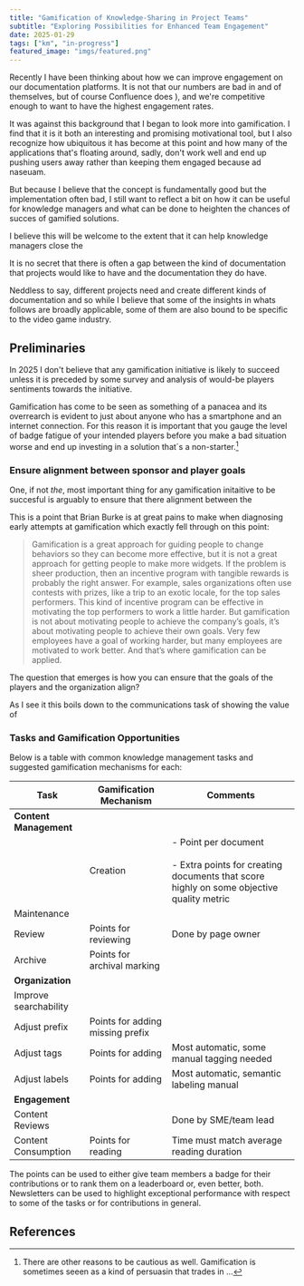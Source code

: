 ```yaml
---
title: "Gamification of Knowledge-Sharing in Project Teams" 
subtitle: "Exploring Possibilities for Enhanced Team Engagement"
date: 2025-01-29
tags: ["km", "in-progress"]
featured_image: "imgs/featured.png"
---
```



Recently I have been thinking about how we can improve engagement on our documentation platforms. It is not that our numbers are bad in and of themselves, but of course Confluence does ), and we're competitive enough to want to have the highest engagement rates.

It was against this background that I began to look more into gamification. I find that it is it both an interesting and promising motivational tool, but I also recognize how ubiquitous it has become at this point and how many of the applications that's floating around, sadly, don't work well and end up pushing users away rather than keeping them engaged because ad naseuam.
 
But because I believe that the concept is fundamentally good but the implementation often bad, I still want to reflect a bit on how it can be useful for knowledge managers and what can be done to heighten the chances of succes of gamified solutions.

I believe this will be welcome to the extent that it can help knowledge managers close the 

It is no secret that there is often a gap between the kind of documentation that projects would like to have and the documentation they do have.

Neddless to say, different projects need and create different kinds of documentation and so while I believe that some of the insights in whats follows are broadly applicable, some of them are also bound to be specific to the video game industry.


## Preliminaries


In 2025 I don't believe that any gamification initiative is likely to succeed unless it is preceded by some survey and analysis of would-be players sentiments towards the initiative. 

Gamification has come to be seen as something of a panacea and its overrearch is evident to just about anyone who has a smartphone and an internet connection. For this reason it is important that you gauge the level of badge fatigue of your intended players before you make a bad situation worse and end up investing in a solution that´s a non-starter.[^1]


### Ensure alignment between sponsor and player goals

One, if not *the*, most important thing for any gamification initaitive to be succesful is arguably to ensure that there alignment between the 

This is a point that Brian Burke is at great pains to make when diagnosing early attempts at gamification which exactly fell through on this point:

>Gamification is a great approach for guiding people to change behaviors so they can become more effective, but it is not a great approach for getting people to make more widgets. If the problem is sheer production, then an incentive program with tangible rewards is probably the right answer. For example, sales organizations often use contests with prizes, like a trip to an exotic locale, for the top sales performers. This kind of incentive program can be effective in motivating the top performers to work a little harder. But gamification is not about motivating people to achieve the company’s goals, it’s about motivating people to achieve their own goals. Very few employees have a goal of working harder, but many employees are motivated to work better. And that’s where gamification can be applied.



The question that emerges is how you can ensure that the goals of the players and the organization align?

As I see it this boils down to the communications task of showing the value of 



### Tasks and Gamification Opportunities

Below is a table with common knowledge management tasks and suggested gamification mechanisms for each:

| Task | Gamification Mechanism | Comments |
|------|----------------------|-----------|
| **Content Management** |||
    | Creation | - Point per document<br><br>- Extra points for creating documents that score highly on some objective quality metric | Users are creators |
| Maintenance | | |
| Review | Points for reviewing | Done by page owner |
| Archive | Points for archival marking | |
| **Organization** |||
| Improve searchability | | |
| Adjust prefix | Points for adding missing prefix | |
| Adjust tags | Points for adding | Most automatic, some manual tagging needed |
| Adjust labels | Points for adding | Most automatic, semantic labeling manual |
| **Engagement** |||
| Content Reviews | | Done by SME/team lead |
| Content Consumption | Points for reading | Time must match average reading duration |

The points can be used to either give team members a badge for their contributions or to rank them on a leaderboard or, even better, both. Newsletters can be used to highlight exceptional performance with respect to some of the tasks or for contributions in general.


## References

[^1]: There are other reasons to be cautious as well. Gamification is sometimes seeen as a kind of persuasin that trades in ...
